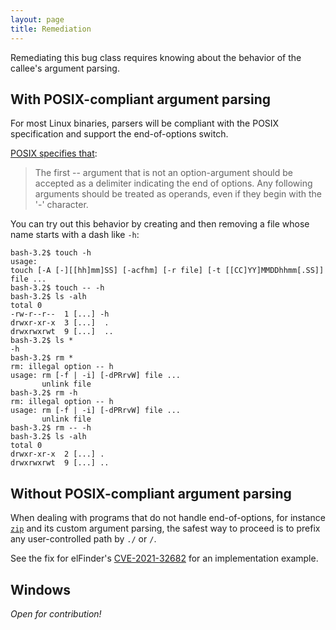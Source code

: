 ```yaml
---
layout: page
title: Remediation
---
```


Remediating this bug class requires knowing about the behavior of the callee's argument parsing.

## With POSIX-compliant argument parsing

For most Linux binaries, parsers will be compliant with the POSIX specification and support the end-of-options switch. 

[POSIX specifies that](https://pubs.opengroup.org/onlinepubs/9699919799/basedefs/V1_chap12.html):

> The first -- argument that is not an option-argument should be accepted as a delimiter indicating the end of options. Any following arguments should be treated as operands, even if they begin with the '-' character.

You can try out this behavior by creating and then removing a file whose name starts with a dash like `-h`:

```console
bash-3.2$ touch -h
usage:
touch [-A [-][[hh]mm]SS] [-acfhm] [-r file] [-t [[CC]YY]MMDDhhmm[.SS]] file ...
bash-3.2$ touch -- -h
bash-3.2$ ls -alh
total 0
-rw-r--r--  1 [...] -h
drwxr-xr-x  3 [...]  .
drwxrwxrwt  9 [...]  ..
bash-3.2$ ls *
-h
bash-3.2$ rm *
rm: illegal option -- h
usage: rm [-f | -i] [-dPRrvW] file ...
       unlink file
bash-3.2$ rm -h
rm: illegal option -- h
usage: rm [-f | -i] [-dPRrvW] file ...
       unlink file
bash-3.2$ rm -- -h
bash-3.2$ ls -alh
total 0
drwxr-xr-x  2 [...] .
drwxrwxrwt  9 [...] ..
```

## Without POSIX-compliant argument parsing

When dealing with programs that do not handle end-of-options, for instance [`zip`](/binaries/zip) and its custom argument parsing, the safest way to proceed is to prefix any user-controlled path by `./` or `/`. 

See the fix for elFinder's [CVE-2021-32682](https://github.com/Studio-42/elFinder/commit/a106c350b7dfe666a81d6b576816db9fe0899b17#diff-85602823cf2cdaf2502dc4f1b97001ffc0f083652aef175d9f068a5bfe90ca71R6875-R6882 ) for an implementation example.

## Windows

_Open for contribution!_
